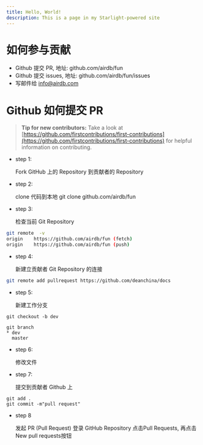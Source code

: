 ```yaml
---
title: Hello, World!
description: This is a page in my Starlight-powered site
---
```


如何参与贡献
========================

- Github 提交 PR, 地址: github.com/airdb/fun
- Github 提交 issues, 地址: github.com/airdb/fun/issues
- 写邮件给 <info@airdb.com>

Github 如何提交 PR
========================

> **Tip for new contributors:**
> Take a look at [https://github.com/firstcontributions/first-contributions](https://github.com/firstcontributions/first-contributions) for helpful information on contributing.

- step 1:

  Fork GitHub 上的 Repository 到贡献者的 Repository

- step 2:

  clone 代码到本地 git clone github.com/airdb/fun

- step 3:

  检查当前 Git Repository

```bash
git remote  -v
origin    https://github.com/airdb/fun (fetch)
origin    https://github.com/airdb/fun (push)
```

- step 4:

  新建立贡献者 Git Repository 的连接

```bash
git remote add pullrequest https://github.com/deanchina/docs
```

- step 5:

  新建工作分支

```
git checkout -b dev

git branch
* dev
  master
```

- step 6:

  修改文件

- step 7:

  提交到贡献者 Github 上

```
git add .
git commit -m"pull request"
```

- step 8

  发起 PR (Pull Request)
  登录 GitHub Repository 点击Pull Requests, 再点击New pull requests按钮
